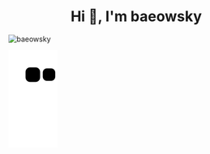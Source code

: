 <h1 align="center">Hi 👋, I'm baeowsky</h1>

<p align="left"> <img src="https://komarev.com/ghpvc/?username=baeowsky&label=Profile%20views&color=0e75b6&style=flat" alt="baeowsky" /> </p>

![snake](https://github.com/baeowsky/baeowsky/blob/output/github-contribution-grid-snake.svg)

